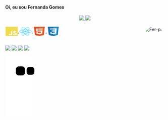 #### Oi, eu sou Fernanda Gomes
<div align="center">
  <a href="https://github.com/ferjohfer">
  <img height="200em" src="https://github-readme-stats.vercel.app/api?username=ferjohfer&show_icons=true&theme=dracula&include_all_commits=true&count_private=true"/>
  <img height="204em" src="https://github-readme-stats.vercel.app/api/top-langs/?username=ferjohfer&layout=compact&langs_count=7&theme=dracula"/>
</div>
  
<div style="display: inline_block"><br>
  <img align="center" alt="Fer-Js" height="30" width="40" src="https://raw.githubusercontent.com/devicons/devicon/master/icons/javascript/javascript-plain.svg">
  <img align="center" alt="Fer-React" height="30" width="40" src="https://raw.githubusercontent.com/devicons/devicon/master/icons/react/react-original.svg">
  <img align="center" alt="Fer-HTML" height="30" width="40" src="https://raw.githubusercontent.com/devicons/devicon/master/icons/html5/html5-original.svg">
  <img align="center" alt="Fer-CSS" height="30" width="40" src="https://raw.githubusercontent.com/devicons/devicon/master/icons/css3/css3-original.svg">
  
  <img align="right" alt="Fer-pic" height="150" style="border-radius:50px;" src="https://media.discordapp.net/attachments/807253035603460118/934988080060989440/disenchantment-clap.gif?width=676&height=676">
</div>
  
  ##
 <div> 
  <a href="https://instagram.com/itsf3r" target="_blank"><img src="https://img.shields.io/badge/-Instagram-%23E4405F?style=for-the-badge&logo=instagram&logoColor=white" target="_blank"></a>
 <a href="#" target="_blank"><img src="https://img.shields.io/badge/Discord-7289DA?style=for-the-badge&logo=discord&logoColor=white" target="_blank"></a> 
  <a href = "mailto:ferjohfer@gmail.com"><img src="https://img.shields.io/badge/-Gmail-%23333?style=for-the-badge&logo=gmail&logoColor=white" target="_blank"></a>
  <a href="https://www.linkedin.com/in/fernanda-gomes-93346a1a4" target="_blank"><img src="https://img.shields.io/badge/-LinkedIn-%230077B5?style=for-the-badge&logo=linkedin&logoColor=white" target="_blank"></a> 
 
  ![Snake animation](https://github.com/ferjohfer/ferjohfer/blob/output/github-contribution-grid-snake.svg)
 
</div>
